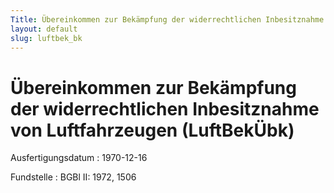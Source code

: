 ```yaml
---
Title: Übereinkommen zur Bekämpfung der widerrechtlichen Inbesitznahme von Luftfahrzeugen
layout: default
slug: luftbek_bk
---
```


# Übereinkommen zur Bekämpfung der widerrechtlichen Inbesitznahme von Luftfahrzeugen (LuftBekÜbk)

Ausfertigungsdatum
:   1970-12-16

Fundstelle
:   BGBl II: 1972, 1506

